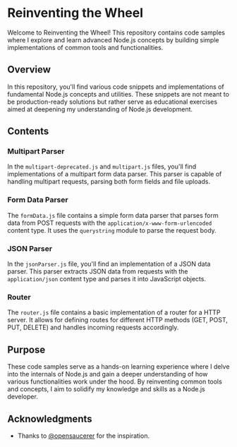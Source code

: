 # Reinventing the Wheel

Welcome to Reinventing the Wheel! This repository contains code samples where I explore and learn advanced Node.js concepts by building simple implementations of common tools and functionalities.

## Overview

In this repository, you'll find various code snippets and implementations of fundamental Node.js concepts and utilities. These snippets are not meant to be production-ready solutions but rather serve as educational exercises aimed at deepening my understanding of Node.js development.

## Contents

### Multipart Parser

In the `multipart-deprecated.js` and `multipart.js` files, you'll find implementations of a multipart form data parser. This parser is capable of handling multipart requests, parsing both form fields and file uploads.

### Form Data Parser

The `formData.js` file contains a simple form data parser that parses form data from POST requests with the `application/x-www-form-urlencoded` content type. It uses the `querystring` module to parse the request body.

### JSON Parser

In the `jsonParser.js` file, you'll find an implementation of a JSON data parser. This parser extracts JSON data from requests with the `application/json` content type and parses it into JavaScript objects.

### Router

The `router.js` file contains a basic implementation of a router for a HTTP server. It allows for defining routes for different HTTP methods (GET, POST, PUT, DELETE) and handles incoming requests accordingly.

## Purpose

These code samples serve as a hands-on learning experience where I delve into the internals of Node.js and gain a deeper understanding of how various functionalities work under the hood. By reinventing common tools and concepts, I aim to solidify my knowledge and skills as a Node.js developer.

## Acknowledgments
- Thanks to [@opensaucerer](https://github.com/opensaucerer) for the inspiration.